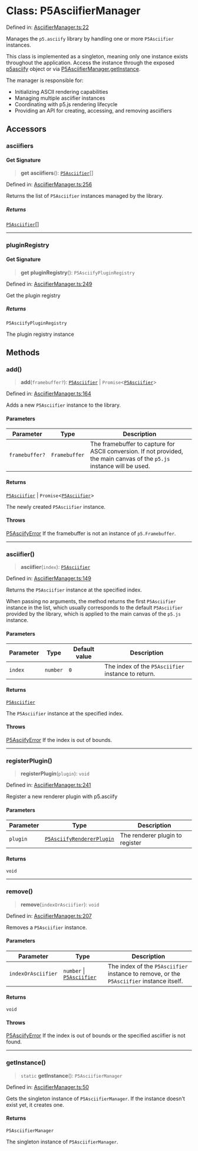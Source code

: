 # Class: P5AsciifierManager

Defined in: [AsciifierManager.ts:22](https://github.com/humanbydefinition/p5.asciify/blob/4e8d6e8c5e4d380f7f35c2affcac62861935be46/src/lib/AsciifierManager.ts#L22)

Manages the `p5.asciify` library by handling one or more `P5Asciifier` instances.

This class is implemented as a singleton, meaning only one instance exists throughout the application.
Access the instance through the exposed [p5asciify](../variables/p5asciify.md) object or via [P5AsciifierManager.getInstance](#getinstance).

The manager is responsible for:

- Initializing ASCII rendering capabilities
- Managing multiple asciifier instances
- Coordinating with p5.js rendering lifecycle
- Providing an API for creating, accessing, and removing asciifiers

## Accessors

### asciifiers

#### Get Signature

> **get** **asciifiers**(): [`P5Asciifier`](P5Asciifier.md)[]

Defined in: [AsciifierManager.ts:256](https://github.com/humanbydefinition/p5.asciify/blob/4e8d6e8c5e4d380f7f35c2affcac62861935be46/src/lib/AsciifierManager.ts#L256)

Returns the list of `P5Asciifier` instances managed by the library.

##### Returns

[`P5Asciifier`](P5Asciifier.md)[]

---

### pluginRegistry

#### Get Signature

> **get** **pluginRegistry**(): `P5AsciifyPluginRegistry`

Defined in: [AsciifierManager.ts:249](https://github.com/humanbydefinition/p5.asciify/blob/4e8d6e8c5e4d380f7f35c2affcac62861935be46/src/lib/AsciifierManager.ts#L249)

Get the plugin registry

##### Returns

`P5AsciifyPluginRegistry`

The plugin registry instance

## Methods

### add()

> **add**(`framebuffer?`): [`P5Asciifier`](P5Asciifier.md) \| `Promise`\<[`P5Asciifier`](P5Asciifier.md)\>

Defined in: [AsciifierManager.ts:164](https://github.com/humanbydefinition/p5.asciify/blob/4e8d6e8c5e4d380f7f35c2affcac62861935be46/src/lib/AsciifierManager.ts#L164)

Adds a new `P5Asciifier` instance to the library.

#### Parameters

| Parameter      | Type          | Description                                                                                                             |
| -------------- | ------------- | ----------------------------------------------------------------------------------------------------------------------- |
| `framebuffer?` | `Framebuffer` | The framebuffer to capture for ASCII conversion. If not provided, the main canvas of the `p5.js` instance will be used. |

#### Returns

[`P5Asciifier`](P5Asciifier.md) \| `Promise`\<[`P5Asciifier`](P5Asciifier.md)\>

The newly created `P5Asciifier` instance.

#### Throws

[P5AsciifyError](P5AsciifyError.md) If the framebuffer is not an instance of `p5.Framebuffer`.

---

### asciifier()

> **asciifier**(`index`): [`P5Asciifier`](P5Asciifier.md)

Defined in: [AsciifierManager.ts:149](https://github.com/humanbydefinition/p5.asciify/blob/4e8d6e8c5e4d380f7f35c2affcac62861935be46/src/lib/AsciifierManager.ts#L149)

Returns the `P5Asciifier` instance at the specified index.

When passing no arguments, the method returns the first `P5Asciifier` instance in the list,
which usually corresponds to the default `P5Asciifier` provided by the library, which is applied to the main canvas of the `p5.js` instance.

#### Parameters

| Parameter | Type     | Default value | Description                                        |
| --------- | -------- | ------------- | -------------------------------------------------- |
| `index`   | `number` | `0`           | The index of the `P5Asciifier` instance to return. |

#### Returns

[`P5Asciifier`](P5Asciifier.md)

The `P5Asciifier` instance at the specified index.

#### Throws

[P5AsciifyError](P5AsciifyError.md) If the index is out of bounds.

---

### registerPlugin()

> **registerPlugin**(`plugin`): `void`

Defined in: [AsciifierManager.ts:241](https://github.com/humanbydefinition/p5.asciify/blob/4e8d6e8c5e4d380f7f35c2affcac62861935be46/src/lib/AsciifierManager.ts#L241)

Register a new renderer plugin with p5.asciify

#### Parameters

| Parameter | Type                                                                                                | Description                     |
| --------- | --------------------------------------------------------------------------------------------------- | ------------------------------- |
| `plugin`  | [`P5AsciifyRendererPlugin`](../p5.asciify/namespaces/plugins/interfaces/P5AsciifyRendererPlugin.md) | The renderer plugin to register |

#### Returns

`void`

---

### remove()

> **remove**(`indexOrAsciifier`): `void`

Defined in: [AsciifierManager.ts:207](https://github.com/humanbydefinition/p5.asciify/blob/4e8d6e8c5e4d380f7f35c2affcac62861935be46/src/lib/AsciifierManager.ts#L207)

Removes a `P5Asciifier` instance.

#### Parameters

| Parameter          | Type                                        | Description                                                                              |
| ------------------ | ------------------------------------------- | ---------------------------------------------------------------------------------------- |
| `indexOrAsciifier` | `number` \| [`P5Asciifier`](P5Asciifier.md) | The index of the `P5Asciifier` instance to remove, or the `P5Asciifier` instance itself. |

#### Returns

`void`

#### Throws

[P5AsciifyError](P5AsciifyError.md) If the index is out of bounds or the specified asciifier is not found.

---

### getInstance()

> `static` **getInstance**(): `P5AsciifierManager`

Defined in: [AsciifierManager.ts:50](https://github.com/humanbydefinition/p5.asciify/blob/4e8d6e8c5e4d380f7f35c2affcac62861935be46/src/lib/AsciifierManager.ts#L50)

Gets the singleton instance of `P5AsciifierManager`.
If the instance doesn't exist yet, it creates one.

#### Returns

`P5AsciifierManager`

The singleton instance of `P5AsciifierManager`.
